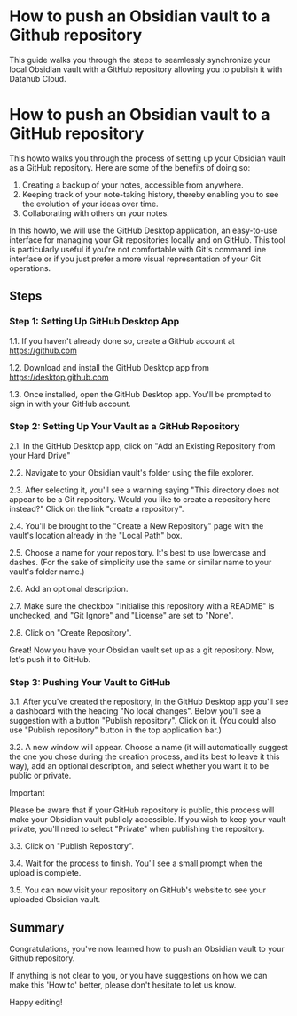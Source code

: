 <div class="hero">
    <h1 class="hero-title">How to push an Obsidian vault to a Github repository<br/></h1>
    <p class="hero-description">This guide walks you through the steps to seamlessly synchronize your local Obsidian vault with a GitHub repository allowing you to publish it with Datahub Cloud.</p>
</div>

# How to push an Obsidian vault to a GitHub repository

This howto walks you through the process of setting up your Obsidian vault as a GitHub repository. Here are some of the benefits of doing so:

1. Creating a backup of your notes, accessible from anywhere.
2. Keeping track of your note-taking history, thereby enabling you to see the evolution of your ideas over time.
3. Collaborating with others on your notes.

In this howto, we will use the GitHub Desktop application, an easy-to-use interface for managing your Git repositories locally and on GitHub. This tool is particularly useful if you're not comfortable with Git's command line interface or if you just prefer a more visual representation of your Git operations.

## Steps

### Step 1: Setting Up GitHub Desktop App

1.1. If you haven't already done so, create a GitHub account at https://github.com

1.2. Download and install the GitHub Desktop app from https://desktop.github.com

1.3. Once installed, open the GitHub Desktop app. You'll be prompted to sign in with your GitHub account.

### Step 2: Setting Up Your Vault as a GitHub Repository

2.1. In the GitHub Desktop app, click on "Add an Existing Repository from your Hard Drive"

2.2. Navigate to your Obsidian vault's folder using the file explorer.

2.3. After selecting it, you'll see a warning saying "This directory does not appear to be a Git repository. Would you like to create a repository here instead?" Click on the link "create a repository".

2.4. You'll be brought to the "Create a New Repository" page with the vault's location already in the "Local Path" box.

2.5. Choose a name for your repository. It's best to use lowercase and dashes. (For the sake of simplicity use the same or similar name to your vault's folder name.)

2.6. Add an optional description.

2.7. Make sure the checkbox "Initialise this repository with a README" is unchecked, and "Git Ignore" and "License" are set to "None".

2.8. Click on "Create Repository".

Great! Now you have your Obsidian vault set up as a git repository. Now, let's push it to GitHub.

### Step 3: Pushing Your Vault to GitHub

3.1. After you've created the repository, in the GitHub Desktop app you'll see a dashboard with the heading "No local changes". Below you'll see a suggestion with a button "Publish repository". Click on it. (You could also use "Publish repository" button in the top application bar.)

3.2. A new window will appear. Choose a name (it will automatically suggest the one you chose during the creation process, and its best to leave it this way), add an optional description, and select whether you want it to be public or private.

> [!Important]
> Please be aware that if your GitHub repository is public, this process will make your Obsidian vault publicly accessible. If you wish to keep your vault private, you'll need to select "Private" when publishing the repository.

3.3. Click on "Publish Repository".

3.4. Wait for the process to finish. You'll see a small prompt when the upload is complete.

3.5. You can now visit your repository on GitHub's website to see your uploaded Obsidian vault.

## Summary

Congratulations, you've now learned how to push an Obsidian vault to your Github repository.

If anything is not clear to you, or you have suggestions on how we can make this 'How to' better, please don't hesitate to let us know.

Happy editing!
